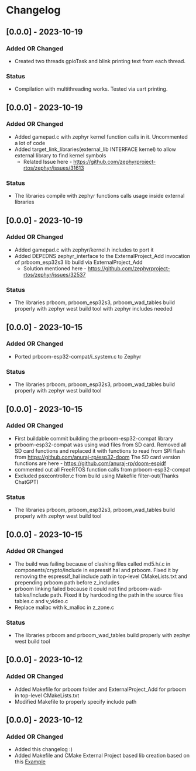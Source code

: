 # Changelog

## [0.0.0] - 2023-10-19

### Added OR Changed
- Created two threads gpioTask and blink printing text from each thread.

### Status
- Compilation with multithreading works. Tested via uart printing.

## [0.0.0] - 2023-10-19

### Added OR Changed
- Added gamepad.c with zephyr kernel function calls in it. Uncommented a lot of code 
- Added target_link_libraries(external_lib INTERFACE kernel) to allow external library to find kernel symbols
    - Related Issue here - https://github.com/zephyrproject-rtos/zephyr/issues/31613

### Status
- The libraries compile with zephyr functions calls usage inside external libraries

## [0.0.0] - 2023-10-19

### Added OR Changed
- Added gamepad.c with zephyr/kernel.h includes to port it
- Added DEPEDNS zephyr_interface to the ExternalProject_Add invocation of prboom_esp32s3 lib build via ExternalProject_Add
    - Solution mentioned here - https://github.com/zephyrproject-rtos/zephyr/issues/32537

### Status
- The libraries prboom, prboom_esp32s3, prboom_wad_tables build properly with zephyr west build tool with zephyr includes needed

## [0.0.0] - 2023-10-15

### Added OR Changed
- Ported prboom-esp32-compat/i_system.c to Zephyr

### Status
- The libraries prboom, prboom_esp32s3, prboom_wad_tables build properly with zephyr west build tool 

## [0.0.0] - 2023-10-15

### Added OR Changed
- First buildable commit building the prboom-esp32-compat library
- prboom-esp32-compat was using wad files from SD card. Removed all SD card functions
  and replaced it with functions to read from SPI flash from https://github.com/anuraj-rp/esp32-doom
  The SD card version functions are here - https://github.com/anuraj-rp/doom-espidf
- commented out all FreeRTOS function calls from prboom-esp32-compat
- Excluded psxcontroller.c from build using Makefile filter-out(Thanks ChatGPT)

### Status
- The libraries prboom, prboom_esp32s3, prboom_wad_tables build properly with zephyr west build tool 

## [0.0.0] - 2023-10-15

### Added OR Changed
- The build was failing because of clashing files called md5.h/.c in components/crypto/include in espressif hal and prboom.
  Fixed it by removing the espressif_hal include path in top-level CMakeLists.txt and prepending prboom path before z_includes
- prboom linking failed because it could not find prboom-wad-tables/include path.
  Fixed it by hardcoding the path in the source files tables.c and v_video.c
- Replace mallac with k_malloc in z_zone.c

### Status
- The libraries prboom and prboom_wad_tables build properly with zephyr west build tool 

## [0.0.0] - 2023-10-12

### Added OR Changed
- Added Makefile for prboom folder and ExternalProject_Add for prboom in top-level CMakeLists.txt
- Modified Makefile to properly specify include path 

## [0.0.0] - 2023-10-12

### Added OR Changed
- Added this changelog :)
- Added Makefile and CMake External Project based lib creation based on this [Example](https://github.com/anuraj-rp/zephyr-esp32/tree/main/esp32_samples/03_mylibtest)

